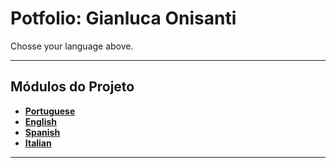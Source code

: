# Potfolio: Gianluca Onisanti

Chosse your language above.

---

## Módulos do Projeto

- **[Portuguese](readme/README.pt-br.md)**
- **[English](readme/README.en.md)**
- **[Spanish](readme/README.es.md)**
- **[Italian](readme/README.it.md)**

---
